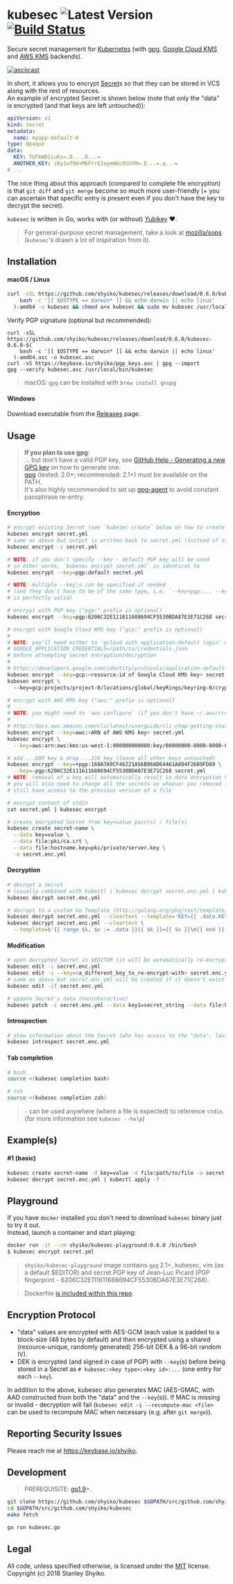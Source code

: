 # kubesec ![Latest Version](https://img.shields.io/badge/latest-0.6.0-blue.svg) [![Build Status](https://travis-ci.org/shyiko/kubesec.svg?branch=master)](https://travis-ci.org/shyiko/kubesec)

Secure secret management for [Kubernetes](https://kubernetes.io/) (with [gpg](https://gnupg.org/), 
[Google Cloud KMS](https://cloud.google.com/kms/) and [AWS KMS](https://aws.amazon.com/kms/) backends).

[![asciicast](https://asciinema.org/a/YCUk0q7e3qUi6kjqJq9NQdt6c.png)](https://asciinema.org/a/YCUk0q7e3qUi6kjqJq9NQdt6c)  
  
In short, it allows you to encrypt [Secret](https://kubernetes.io/docs/concepts/configuration/secret/)s so that they can be stored in VCS along 
with the rest of resources.  
An example of encrypted Secret is shown below (note that only the "data" is encrypted (and that keys are left untouched)): 

```yml
apiVersion: v1
kind: Secret
metadata:
  name: myapp-default-0
type: Opaque
data:
  KEY: TUFkWD1iuKs=.O....D...=
  ANOTHER_KEY: iOy1nf90+M6FrrEIoymN6cOSUYM=.E...=.q...=
# ...  
```

The nice thing about this approach (compared to complete file encryption) is that `git diff` and `git merge` become
so much more user-friendly (+ you can ascertain that specific entry is present even if you don't have the key to decrypt the secret).

`kubesec` is written in Go, works with (or without) [Yubikey](https://www.yubico.com/) ❤. 

> For general-purpose secret management, take a look at [mozilla/sops](https://github.com/mozilla/sops)   
(`kubesec`'s drawn a lot of inspiration from it). 

## Installation

#### macOS / Linux

```sh
curl -sSL https://github.com/shyiko/kubesec/releases/download/0.6.0/kubesec-0.6.0-$(
    bash -c '[[ $OSTYPE == darwin* ]] && echo darwin || echo linux'
  )-amd64 -o kubesec && chmod a+x kubesec && sudo mv kubesec /usr/local/bin/  
``` 

Verify PGP signature (optional but recommended):

```    
curl -sSL https://github.com/shyiko/kubesec/releases/download/0.6.0/kubesec-0.6.0-$(
    bash -c '[[ $OSTYPE == darwin* ]] && echo darwin || echo linux'
  )-amd64.asc -o kubesec.asc
curl -sS https://keybase.io/shyiko/pgp_keys.asc | gpg --import
gpg --verify kubesec.asc /usr/local/bin/kubesec
```  

> macOS: `gpg` can be installed with `brew install gnupg`

#### Windows

Download executable from the [Releases](https://github.com/shyiko/kubesec/releases) page.

## Usage

> **If you plan to use gpg**:  
... but don't have a valid PGP key, see [GitHub Help - Generating a new GPG key](https://help.github.com/articles/generating-a-new-gpg-key/#platform-linux) on 
how to generate one.  
[gpg](https://gnupg.org/) (tested: 2.0+; recommended: 2.1+) must be available on the PATH.   
It's also highly recommended to set up [gpg-agent](https://wiki.archlinux.org/index.php/GnuPG#gpg-agent) to avoid 
constant passphrase re-entry.    

#### Encryption

```sh
# encrypt existing Secret (see `kubesec create` below on how to create encrypted secret from scratch)
kubesec encrypt secret.yml
# same as above but output is written back to secret.yml (instead of stdout)
kubesec encrypt -i secret.yml

# NOTE: if you don't specify --key - default PGP key will be used
# in other words, `kubesec encrypt secret.yml` is identical to 
kubesec encrypt --key=pgp:default secret.yml

# NOTE: multiple --key|s can be specified if needed 
# (and they don't have to be of the same type, i.e. `--key=pgp:... --key=arn:...` 
# is perfectly valid)

# encrypt with PGP key ("pgp:" prefix is optional)
kubesec encrypt --key=pgp:6206C32E111611688694CF5530BDA87E3E71C268 secret.yml

# encrypt with Google Cloud KMS key ("gcp:" prefix is optional)
#
# NOTE: you'll need either to `gcloud auth application-default login` or set
# GOOGLE_APPLICATION_CREDENTIALS=/path/to/credentials.json 
# before attempting secret encryption/decryption
#
# https://developers.google.com/identity/protocols/application-default-credentials#howtheywork
kubesec encrypt --key=gcp:<resource-id of Google Cloud KMS key> secret.yml
kubesec encrypt \ 
  --key=gcp:projects/project-0/locations/global/keyRings/keyring-0/cryptoKeys/key-0 secret.yml

# encrypt with AWS KMS key ("aws:" prefix is optional)
#
# NOTE: you might need to `aws configure` (if you don't have ~/.aws/credentials already)
#
# http://docs.aws.amazon.com/cli/latest/userguide/cli-chap-getting-started.html
kubesec encrypt --key=aws:<ARN of AWS KMS key> secret.yml
kubesec encrypt \
  --key=aws:arn:aws:kms:us-west-1:000000000000:key/00000000-0000-0000-0000-000000000000 secret.yml

# add ...D89 key & drop ...310 key (leave all other keys untouched)
kubesec encrypt --key=+pgp:160A7A9CF46221A56B06AD64461A804F2609FD89 \
  --key=-pgp:6206C32E111611688694CF5530BDA87E3E71C268 secret.yml
# NOTE: removal of a key will automatically result in data encryption key rotation
# you will also need to change all the secrets as whoever you removed from the chain of trust might 
# still have access to the previous version of a file   

# encrypt content of stdin
cat secret.yml | kubesec encrypt -

# create encrypted Secret from key=value pair(s) / file(s)
kubesec create secret-name \
  --data key=value \
  --data file:pki/ca.crt \
  --data file:hostname.key=pki/private/server.key \
  -o secret.enc.yml
```

#### Decryption

```sh
# decrypt a Secret 
# (usually combined with kubectl (`kubesec decrypt secret.enc.yml | kubectl apply -f -`))
kubesec decrypt secret.enc.yml 

# decrypt to a custom Go Template (http://golang.org/pkg/text/template) string
kubesec decrypt secret.enc.yml --cleartext --template='KEY={{ .data.KEY }}'
kubesec decrypt secret.enc.yml --cleartext \
  --template=$'{{ range $k, $v := .data }}{{ $k }}={{ $v }}\n{{ end }}' > .env
```

#### Modification

```sh
# open decrypted Secret in $EDITOR (it will be automatically re-encrypted upon save)
kubesec edit -i secret.enc.yml
kubesec edit -i --key=<a_different_key_to_re-encrypt-with> secret.enc.yml
# same as above but secret.enc.yml will be created if it doesn't exist 
kubesec edit -if secret.enc.yml

# update Secret's data (noninteractive)
kubesec patch -i secret.enc.yml --data key1=secret_string --data file:key2=path/to/file 
```

#### Introspection

```sh
# show information about the Secret (who has access to the "data", last modification date, etc)
kubesec introspect secret.enc.yml
```

#### <kbd>Tab</kbd> completion

```sh
# bash
source <(kubesec completion bash)

# zsh
source <(kubesec completion zsh)
```

> `-` can be used anywhere (where a file is expected) to reference `stdin`.  
> (for more information see `kubesec --help`)

## Example(s)

#### #1 (basic)

```sh
kubesec create secret-name -d key=value -d file:path/to/file -o secret.enc.yml  
kubesec decrypt secret.enc.yml | kubectl apply -f -
```

## Playground

If you have `docker` installed you don't need to download `kubesec` binary just to try it out.  
Instead, launch a container and start playing: 

```sh
docker run -it --rm shyiko/kubesec-playground:0.6.0 /bin/bash
$ kubesec encrypt secret.yml
```

> `shyiko/kubesec-playground` image contains `gpg` 2.1+, kubesec, vim (as a default $EDITOR) and 
  secret PGP key of Jean-Luc Picard (PGP fingerprint - 6206C32E111611688694CF5530BDA87E3E71C268). 

> Dockerfile [is included within this repo](kubesec-playground.dockerfile).

## Encryption Protocol

- "data" values are encrypted with AES-GCM 
(each value is padded to a block-size (48 bytes by default) and then encrypted using a shared (resource-unique, randomly generated) 256-bit DEK & a 96-bit random IV).
- DEK is encrypted (and signed in case of PGP) with `--key`(s) before being stored in a Secret as `# kubesec:<key type>:<key id>:...` (one entry for each `--key`).

In addition to the above, kubesec also generates MAC (AES-GMAC, with AAD constructed from both the "data" and the `--key`(s)). If MAC is missing or invalid - 
decryption will fail (`kubesec edit -i --recompute-mac <file>` can be used to recompute MAC when necessary (e.g. after `git merge`)).  

## Reporting Security Issues

Please reach me at https://keybase.io/shyiko. 

## Development

> PREREQUISITE: [go1.9](https://golang.org/dl/)+.

```sh
git clone https://github.com/shyiko/kubesec $GOPATH/src/github.com/shyiko/kubesec 
cd $GOPATH/src/github.com/shyiko/kubesec
make fetch

go run kubesec.go
```

## Legal

All code, unless specified otherwise, is licensed under the [MIT](https://opensource.org/licenses/MIT) license.  
Copyright (c) 2018 Stanley Shyiko.
